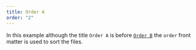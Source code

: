 ```yaml
---
title: Order A
order: "2"
---
```


In this example although the title `Order A` is before [`Order B`](ob) the `order` front matter is used to sort the files.

